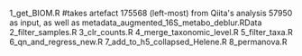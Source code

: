 1_get_BIOM.R #takes artefact 175568 (left-most) from Qiita's analysis 57950 as input, as well as metadata_augmented_16S_metabo_deblur.RData
2_filter_samples.R
3_clr_counts.R
4_merge_taxonomic_level.R
5_filter_taxa.R
6_qn_and_regress_new.R
7_add_to_h5_collapsed_Helene.R
8_permanova.R
